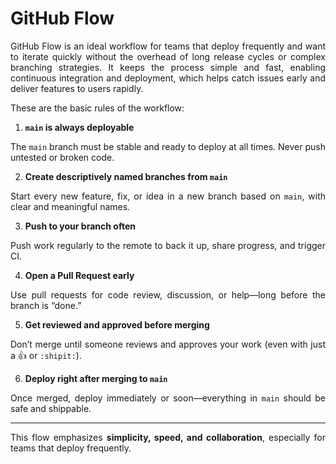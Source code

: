# GitHub Flow

[Git Flow]: https://nvie.com/posts/a-successful-git-branching-model/
[Semantic Versioning]: https://semver.org

<div align="justify">

GitHub Flow is an ideal workflow for teams that deploy frequently and want to iterate quickly without the overhead of long release cycles or complex branching strategies. It keeps the process simple and fast, enabling continuous integration and deployment, which helps catch issues early and deliver features to users rapidly.

These are the basic rules of the workflow:
1. **`main` is always deployable**

  The `main` branch must be stable and ready to deploy at all times. Never push untested or broken code.

2. **Create descriptively named branches from `main`**

  Start every new feature, fix, or idea in a new branch based on `main`, with clear and meaningful names.

3. **Push to your branch often**

  Push work regularly to the remote to back it up, share progress, and trigger CI.

4. **Open a Pull Request early**

  Use pull requests for code review, discussion, or help—long before the branch is “done.”

5. **Get reviewed and approved before merging**

  Don’t merge until someone reviews and approves your work (even with just a 👍 or `:shipit:`).

6. **Deploy right after merging to `main`**

  Once merged, deploy immediately or soon—everything in `main` should be safe and shippable.

---

This flow emphasizes **simplicity, speed, and collaboration**, especially for teams that deploy frequently.

</div>
